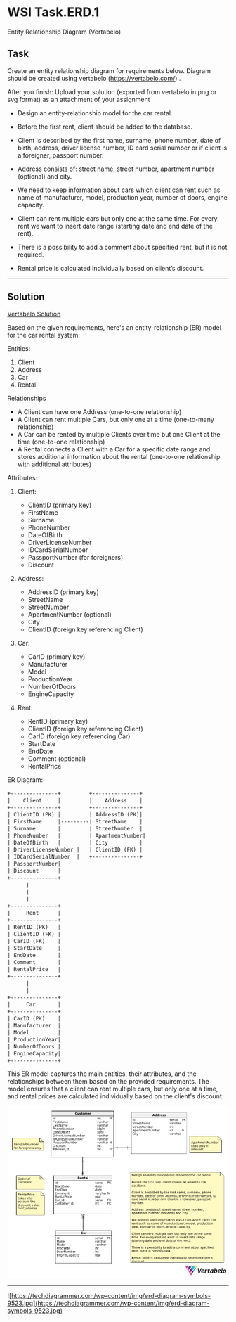 # WSI Task.ERD.1
Entity Relationship Diagram (Vertabelo)

## Task

Create an entity relationship diagram for requirements below. Diagram should be created using vertabelo (https://vertabelo.com/) .

After you finish:
Upload your solution (exported from vertabelo in png or svg format) as an attachment of your assignment

* Design an entity-relationship model for the car rental. 

* Before the first rent, client should be added to the database. 

* Client is described by the first name, surname, phone number, date of birth, address, driver license number, ID card serial number or if client is a foreigner, passport number. 

* Address consists of: street name, street number, apartment number (optional) and city. 

* We need to keep information about cars which client can rent such as name of manufacturer, model, production year, number of doors, engine capacity. 

* Client can rent multiple cars but only one at the same time. For every rent we want to insert date range (starting date and end date of the rent). 

* There is a possibility to add a comment about specified rent, but it is not required. 

* Rental price is calculated individually based on client’s discount.

---

## Solution

[Vertabelo Solution](https://my.vertabelo.com/public-model-view/Y1x5Tznlk9vwQXXdyg4yArMMhIacM5rQfOQtAYE8ibqbz0rfZtr9QDxIx7O2thuQ?x=3149&y=3580&zoom=0.5492)

Based on the given requirements, here's an entity-relationship (ER) model for the car rental system:

Entities:
1. Client
2. Address
3. Car
4. Rental

Relationships
- A Client can have one Address (one-to-one relationship)
- A Client can rent multiple Cars, but only one at a time (one-to-many relationship)
- A Car can be rented by multiple Clients over time but one Client at the time (one-to-one relationship)
- A Rental connects a Client with a Car for a specific date range and stores additional information about the rental (one-to-one relationship with additional attributes)

Attributes:
1. Client:
   - ClientID (primary key)
   - FirstName
   - Surname
   - PhoneNumber
   - DateOfBirth
   - DriverLicenseNumber
   - IDCardSerialNumber
   - PassportNumber (for foreigners)
   - Discount

2. Address:
   - AddressID (primary key)
   - StreetName
   - StreetNumber
   - ApartmentNumber (optional)
   - City
   - ClientID (foreign key referencing Client)

3. Car:
   - CarID (primary key)
   - Manufacturer
   - Model
   - ProductionYear
   - NumberOfDoors
   - EngineCapacity

4. Rent:
   - RentID (primary key)
   - ClientID (foreign key referencing Client)
   - CarID (foreign key referencing Car)
   - StartDate
   - EndDate
   - Comment (optional)
   - RentalPrice

ER Diagram:

```
+---------------+         +---------------+
|    Client     |         |    Address    |
+---------------+         +---------------+
| ClientID (PK) |         | AddressID (PK)|
| FirstName     |---------| StreetName    |
| Surname       |         | StreetNumber  |
| PhoneNumber   |         | ApartmentNumber|
| DateOfBirth   |         | City          |
| DriverLicenseNumber |   | ClientID (FK) |
| IDCardSerialNumber  |   +---------------+
| PassportNumber|           
| Discount      |           
+---------------+           
      |                     
      |                     
      |                     
+---------------+           
|     Rent      |           
+---------------+           
| RentID (PK)   |           
| ClientID (FK) |
| CarID (FK)    |
| StartDate     |
| EndDate       |
| Comment       |
| RentalPrice   |
+---------------+
      |
      |
+---------------+
|     Car       |
+---------------+
| CarID (PK)    |
| Manufacturer  |
| Model         |
| ProductionYear|
| NumberOfDoors |
| EngineCapacity|
+---------------+
```



This ER model captures the main entities, their attributes, and the relationships between them based on the provided requirements. The model ensures that a client can rent multiple cars, but only one at a time, and rental prices are calculated individually based on the client's discount.


![](https://github.com/WSI-PJATK/Task.ERD.1/blob/main/CarRental-2024-05-02_21-46.png?raw=true)








---










![https://techdiagrammer.com/wp-content/img/erd-diagram-symbols-9523.jpg](https://techdiagrammer.com/wp-content/img/erd-diagram-symbols-9523.jpg)
